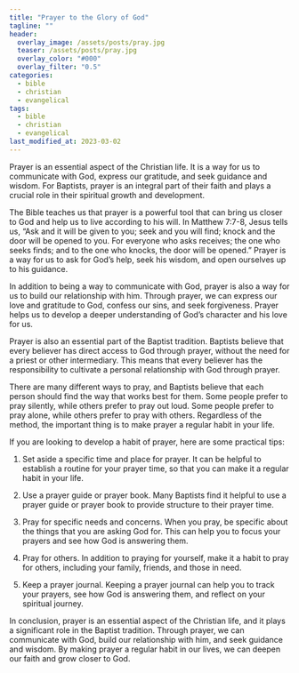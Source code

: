 ```yaml
---
title: "Prayer to the Glory of God"
tagline: ""
header:
  overlay_image: /assets/posts/pray.jpg
  teaser: /assets/posts/pray.jpg
  overlay_color: "#000"
  overlay_filter: "0.5"
categories:
  - bible
  - christian
  - evangelical
tags:
  - bible
  - christian
  - evangelical
last_modified_at: 2023-03-02
---
```


Prayer is an essential aspect of the Christian life. It is a way for us to communicate with God, express our gratitude, and seek guidance and wisdom. For Baptists, prayer is an integral part of their faith and plays a crucial role in their spiritual growth and development.

The Bible teaches us that prayer is a powerful tool that can bring us closer to God and help us to live according to his will. In Matthew 7:7-8, Jesus tells us, “Ask and it will be given to you; seek and you will find; knock and the door will be opened to you. For everyone who asks receives; the one who seeks finds; and to the one who knocks, the door will be opened.” Prayer is a way for us to ask for God’s help, seek his wisdom, and open ourselves up to his guidance.

In addition to being a way to communicate with God, prayer is also a way for us to build our relationship with him. Through prayer, we can express our love and gratitude to God, confess our sins, and seek forgiveness. Prayer helps us to develop a deeper understanding of God’s character and his love for us.

Prayer is also an essential part of the Baptist tradition. Baptists believe that every believer has direct access to God through prayer, without the need for a priest or other intermediary. This means that every believer has the responsibility to cultivate a personal relationship with God through prayer.

There are many different ways to pray, and Baptists believe that each person should find the way that works best for them. Some people prefer to pray silently, while others prefer to pray out loud. Some people prefer to pray alone, while others prefer to pray with others. Regardless of the method, the important thing is to make prayer a regular habit in your life.

If you are looking to develop a habit of prayer, here are some practical tips:

1. Set aside a specific time and place for prayer. It can be helpful to establish a routine for your prayer time, so that you can make it a regular habit in your life.
2. Use a prayer guide or prayer book. Many Baptists find it helpful to use a prayer guide or prayer book to provide structure to their prayer time.
3. Pray for specific needs and concerns. When you pray, be specific about the things that you are asking God for. This can help you to focus your prayers and see how God is answering them.

4. Pray for others. In addition to praying for yourself, make it a habit to pray for others, including your family, friends, and those in need.
5. Keep a prayer journal. Keeping a prayer journal can help you to track your prayers, see how God is answering them, and reflect on your spiritual journey.

In conclusion, prayer is an essential aspect of the Christian life, and it plays a significant role in the Baptist tradition. Through prayer, we can communicate with God, build our relationship with him, and seek guidance and wisdom. By making prayer a regular habit in our lives, we can deepen our faith and grow closer to God.